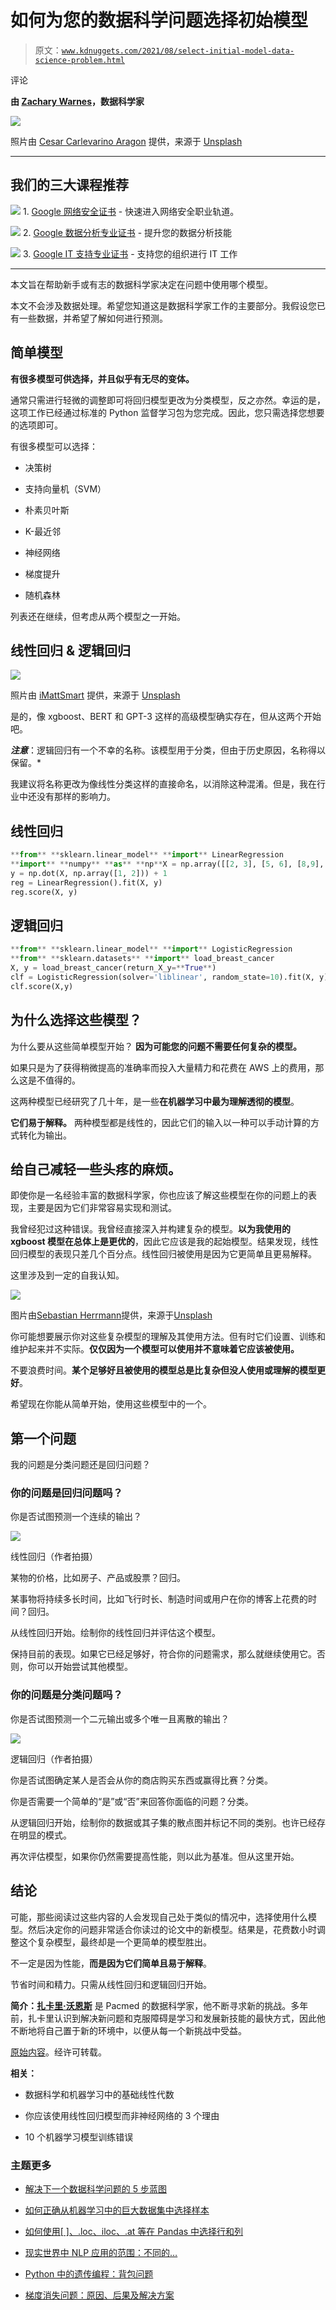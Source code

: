 # 如何为您的数据科学问题选择初始模型

> 原文：[`www.kdnuggets.com/2021/08/select-initial-model-data-science-problem.html`](https://www.kdnuggets.com/2021/08/select-initial-model-data-science-problem.html)

评论

**由 [Zachary Warnes](https://www.linkedin.com/in/zjwarnes/)，数据科学家**

![](img/b93028ea511d655cf16593e39f61e150.png)

照片由 [Cesar Carlevarino Aragon](https://unsplash.com/@carlevarino?utm_source=medium&utm_medium=referral) 提供，来源于 [Unsplash](https://unsplash.com/?utm_source=medium&utm_medium=referral)

* * *

## 我们的三大课程推荐

![](img/0244c01ba9267c002ef39d4907e0b8fb.png) 1\. [Google 网络安全证书](https://www.kdnuggets.com/google-cybersecurity) - 快速进入网络安全职业轨道。

![](img/e225c49c3c91745821c8c0368bf04711.png) 2\. [Google 数据分析专业证书](https://www.kdnuggets.com/google-data-analytics) - 提升您的数据分析技能

![](img/0244c01ba9267c002ef39d4907e0b8fb.png) 3\. [Google IT 支持专业证书](https://www.kdnuggets.com/google-itsupport) - 支持您的组织进行 IT 工作

* * *

本文旨在帮助新手或有志的数据科学家决定在问题中使用哪个模型。

本文不会涉及数据处理。希望您知道这是数据科学家工作的主要部分。我假设您已有一些数据，并希望了解如何进行预测。

## 简单模型

**有很多模型可供选择，并且似乎有无尽的变体。**

通常只需进行轻微的调整即可将回归模型更改为分类模型，反之亦然。幸运的是，这项工作已经通过标准的 Python 监督学习包为您完成。因此，您只需选择您想要的选项即可。

有很多模型可以选择：

+   决策树

+   支持向量机（SVM）

+   朴素贝叶斯

+   K-最近邻

+   神经网络

+   梯度提升

+   随机森林

列表还在继续，但考虑从两个模型之一开始。

## **线性回归 & 逻辑回归**

![](img/3c72d683de98ff51e0f7058e6b385854.png)

照片由 [iMattSmart](https://unsplash.com/@imattsmart?utm_source=medium&utm_medium=referral) 提供，来源于 [Unsplash](https://unsplash.com/?utm_source=medium&utm_medium=referral)

是的，像 xgboost、BERT 和 GPT-3 这样的高级模型确实存在，但从这两个开始吧。

***注意***：逻辑回归有一个不幸的名称。该模型用于分类，但由于历史原因，名称得以保留。*

我建议将名称更改为像线性分类这样的直接命名，以消除这种混淆。但是，我在行业中还没有那样的影响力。

## 线性回归

```py
**from** **sklearn.linear_model** **import** LinearRegression
**import** **numpy** **as** **np**X = np.array([[2, 3], [5, 6], [8,9], [10, 11]])
y = np.dot(X, np.array([1, 2])) + 1
reg = LinearRegression().fit(X, y)
reg.score(X, y)
```

## 逻辑回归

```py
**from** **sklearn.linear_model** **import** LogisticRegression
**from** **sklearn.datasets** **import** load_breast_cancer
X, y = load_breast_cancer(return_X_y=**True**)
clf = LogisticRegression(solver='liblinear', random_state=10).fit(X, y)
clf.score(X,y)
```

## 为什么选择这些模型？

为什么要从这些简单模型开始？ **因为可能您的问题不需要任何复杂的模型。**

如果只是为了获得稍微提高的准确率而投入大量精力和花费在 AWS 上的费用，那么这是不值得的。

这两种模型已经研究了几十年，是一些**在机器学习中最为理解透彻的模型**。

**它们易于解释。** 两种模型都是线性的，因此它们的输入以一种可以手动计算的方式转化为输出。

## 给自己减轻一些头疼的麻烦。

即使你是一名经验丰富的数据科学家，你也应该了解这些模型在你的问题上的表现，主要是因为它们非常容易实现和测试。

我曾经犯过这种错误。我曾经直接深入并构建复杂的模型。**以为我使用的 xgboost 模型在总体上是更优的**，因此它应该是我的起始模型。结果发现，线性回归模型的表现只差几个百分点。线性回归被使用是因为它更简单且更易解释。

这里涉及到一定的自我认知。

![](img/e8e37dac1e1b9805ce5f6e3dfeee479b.png)

图片由[Sebastian Herrmann](https://unsplash.com/@officestock?utm_source=medium&utm_medium=referral)提供，来源于[Unsplash](https://unsplash.com/?utm_source=medium&utm_medium=referral)

你可能想要展示你对这些复杂模型的理解及其使用方法。但有时它们设置、训练和维护起来并不实际。**仅仅因为一个模型可以使用并不意味着它应该被使用。**

不要浪费时间。**某个足够好且被使用的模型总是比复杂但没人使用或理解的模型更好**。

希望现在你能从简单开始，使用这些模型中的一个。

## 第一个问题

我的问题是分类问题还是回归问题？

### 你的问题是回归问题吗？

你是否试图预测一个连续的输出？

![](img/936a86401dfe37adea518d52e2161070.png)

线性回归（作者拍摄）

某物的价格，比如房子、产品或股票？回归。

某事物将持续多长时间，比如飞行时长、制造时间或用户在你的博客上花费的时间？回归。

从线性回归开始。绘制你的线性回归并评估这个模型。

保持目前的表现。如果它已经足够好，符合你的问题需求，那么就继续使用它。否则，你可以开始尝试其他模型。

### 你的问题是分类问题吗？

你是否试图预测一个二元输出或多个唯一且离散的输出？

![](img/45f28ad68cffad0af0d559a60ac9cc99.png)

逻辑回归（作者拍摄）

你是否试图确定某人是否会从你的商店购买东西或赢得比赛？分类。

你是否需要一个简单的“是”或“否”来回答你面临的问题？分类。

从逻辑回归开始，绘制你的数据或其子集的散点图并标记不同的类别。也许已经存在明显的模式。

再次评估模型，如果你仍然需要提高性能，则以此为基准。但从这里开始。

## 结论

可能，那些阅读过这些内容的人会发现自己处于类似的情况中，选择使用什么模型。然后决定你的问题非常适合你读过的论文中的新模型。结果是，花费数小时调整这个复杂模型，最终却是一个更简单的模型胜出。

不一定是因为性能，**而是因为它们简单且易于解释**。

节省时间和精力。只需从线性回归和逻辑回归开始。

**简介：[扎卡里·沃恩斯](https://www.linkedin.com/in/zjwarnes/)** 是 Pacmed 的数据科学家，他不断寻求新的挑战。多年前，扎卡里认识到解决新问题和克服障碍是学习和发展新技能的最快方式，因此他不断地将自己置于新的环境中，以便从每一个新挑战中受益。

[原始内容](https://towardsdatascience.com/how-to-select-an-initial-model-for-your-data-science-problem-77f7b811bd0)。经许可转载。

**相关：**

+   数据科学和机器学习中的基础线性代数

+   你应该使用线性回归模型而非神经网络的 3 个理由

+   10 个机器学习模型训练错误

### 主题更多

+   [解决下一个数据科学问题的 5 步蓝图](https://www.kdnuggets.com/5-step-blueprint-to-your-next-data-science-problem)

+   [如何正确从机器学习中的巨大数据集中选择样本](https://www.kdnuggets.com/2019/05/sample-huge-dataset-machine-learning.html)

+   [如何使用[ ]、.loc、iloc、.at 等在 Pandas 中选择行和列](https://www.kdnuggets.com/2019/06/select-rows-columns-pandas.html)

+   [现实世界中 NLP 应用的范围：不同的…](https://www.kdnuggets.com/2022/03/different-solution-problem-range-nlp-applications-real-world.html)

+   [Python 中的遗传编程：背包问题](https://www.kdnuggets.com/2023/01/knapsack-problem-genetic-programming-python.html)

+   [梯度消失问题：原因、后果及解决方案](https://www.kdnuggets.com/2022/02/vanishing-gradient-problem.html)

